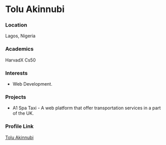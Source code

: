 # Tolu Akinnubi

### Location

Lagos, Nigeria

### Academics

HarvadX Cs50

### Interests

- Web Development.

### Projects

- A1 Spa Taxi - A web platform that offer transportation services in a part of the UK.

### Profile Link

[Tolu Akinnubi](https://github.com/toles04)
